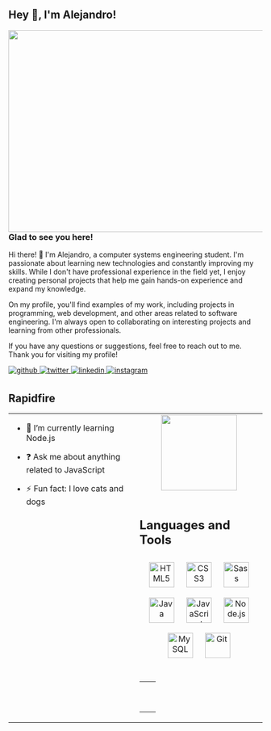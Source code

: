## Hey 👋, I'm Alejandro!  
  

<img src="https://64.media.tumblr.com/0b26d836185b7286e2c18e408147f161/5bac9b34685ea9b4-cf/s640x960/f2309e95686b4028cb8c348705844be39fd54674.gifv" align="left" height="400" width="850" />  
  



### Glad to see you here!  
Hi there! 👋 I'm Alejandro, a computer systems engineering student. I'm passionate about learning new technologies and constantly improving my skills. While I don't have professional experience in the field yet, I enjoy creating personal projects that help me gain hands-on experience and expand my knowledge.

On my profile, you'll find examples of my work, including projects in programming, web development, and other areas related to software engineering. I'm always open to collaborating on interesting projects and learning from other professionals.

If you have any questions or suggestions, feel free to reach out to me. Thank you for visiting my profile!  
  

<a href="https://github.com/AlexEP11" target="_blank">
<img src=https://img.shields.io/badge/github-%2324292e.svg?&style=for-the-badge&logo=github&logoColor=white alt=github style="margin-bottom: 5px;" />
</a>
<a href="https://twitter.com/Alex_EP11" target="_blank">
<img src=https://img.shields.io/badge/twitter-%2300acee.svg?&style=for-the-badge&logo=twitter&logoColor=white alt=twitter style="margin-bottom: 5px;" />
</a>
<a href="https://linkedin.com/in/alexep11" target="_blank">
<img src=https://img.shields.io/badge/linkedin-%231E77B5.svg?&style=for-the-badge&logo=linkedin&logoColor=white alt=linkedin style="margin-bottom: 5px;" />
</a>
<a href="https://instagram.com/aleeps11" target="_blank">
<img src=https://img.shields.io/badge/instagram-%23000000.svg?&style=for-the-badge&logo=instagram&logoColor=white alt=instagram style="margin-bottom: 5px;" />
</a>  
  

<br/>  


## Rapidfire  
<table><tr><td valign="top" width="50%">

- 🌱 I’m currently learning Node.js  
  

- ❓ Ask me about anything related to JavaScript  
  

- ⚡ Fun fact: I love cats and dogs  


</td><td valign="top" width="50%">

<div align="center">
<img src="https://styles.redditmedia.com/t5_2aqiti/styles/profileIcon_odmjevecebuc1.jpg?width=256&height=256&frame=1&auto=webp&crop=256:256,smart&s=257c7fad82f59d5e35b1b6b8819cb958fece45b7" align="center" height="150" width="150" />
</div>  



<br/>  


## Languages and Tools  
<div align="center">  
<a href="https://en.wikipedia.org/wiki/HTML5" target="_blank"><img style="margin: 10px" src="https://profilinator.rishav.dev/skills-assets/html5-original-wordmark.svg" alt="HTML5" height="50" /></a>  
<a href="https://www.w3schools.com/css/" target="_blank"><img style="margin: 10px" src="https://profilinator.rishav.dev/skills-assets/css3-original-wordmark.svg" alt="CSS3" height="50" /></a>  
<a href="https://sass-lang.com/" target="_blank"><img style="margin: 10px" src="https://profilinator.rishav.dev/skills-assets/sass-original.svg" alt="Sass" height="50" /></a>  
<a href="https://www.java.com/" target="_blank"><img style="margin: 10px" src="https://profilinator.rishav.dev/skills-assets/java-original-wordmark.svg" alt="Java" height="50" /></a>  
<a href="https://www.javascript.com/" target="_blank"><img style="margin: 10px" src="https://profilinator.rishav.dev/skills-assets/javascript-original.svg" alt="JavaScript" height="50" /></a>  
<a href="https://nodejs.org/" target="_blank"><img style="margin: 10px" src="https://profilinator.rishav.dev/skills-assets/nodejs-original-wordmark.svg" alt="Node.js" height="50" /></a>  
<a href="https://www.mysql.com/" target="_blank"><img style="margin: 10px" src="https://profilinator.rishav.dev/skills-assets/mysql-original-wordmark.svg" alt="MySQL" height="50" /></a>  
<a href="https://github.com/" target="_blank"><img style="margin: 10px" src="https://profilinator.rishav.dev/skills-assets/git-scm-icon.svg" alt="Git" height="50" /></a>  
</div>  

<br/>  


<table><tr><td valign="top" width="50%">



</td><td valign="top" width="50%">







<br />

----

